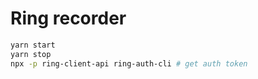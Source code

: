 # Ring recorder

```bash
yarn start
yarn stop
npx -p ring-client-api ring-auth-cli # get auth token
```
